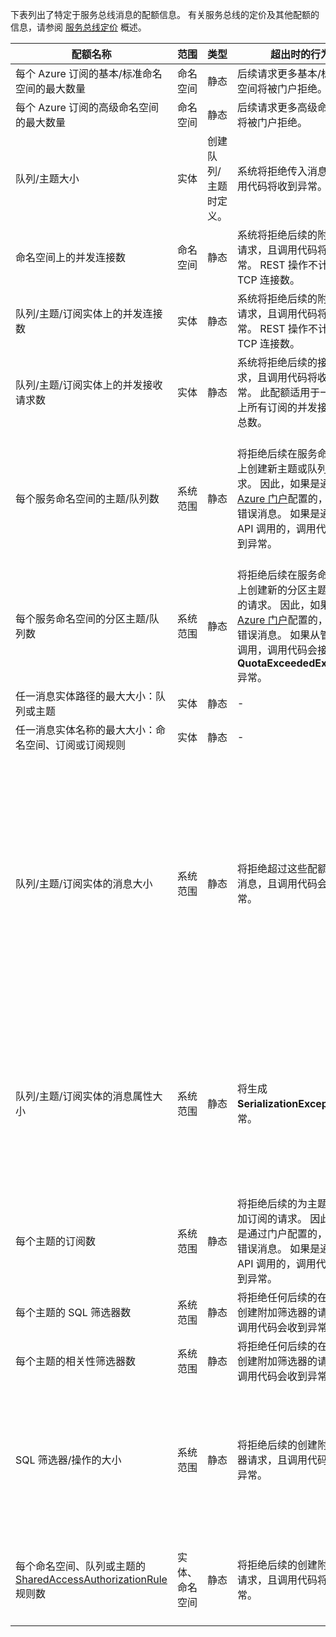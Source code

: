下表列出了特定于服务总线消息的配额信息。 有关服务总线的定价及其他配额的信息，请参阅 [服务总线定价](https://azure.microsoft.com/pricing/details/service-bus/) 概述。

| 配额名称 | 范围 | 类型 | 超出时的行为 | 值 |
| --- | --- | --- | --- | --- |
| 每个 Azure 订阅的基本/标准命名空间的最大数量 |命名空间 |静态 |后续请求更多基本/标准命名空间将被门户拒绝。 |100|
| 每个 Azure 订阅的高级命名空间的最大数量 |命名空间 |静态 |后续请求更多高级命名空间将被门户拒绝。 |10 |
| 队列/主题大小 |实体 |创建队列/主题时定义。 |系统将拒绝传入消息，且调用代码将收到异常。 |1、2、3、4 或 5 GB。<br /><br />如果已启用[分区](../articles/service-bus-messaging/service-bus-partitioning.md)，最大队列/主题大小是 80 GB。 |
| 命名空间上的并发连接数 |命名空间 |静态 |系统将拒绝后续的附加连接请求，且调用代码将收到异常。 REST 操作不计入并发 TCP 连接数。 |NetMessaging：1,000<br /><br />AMQP：5,000 |
| 队列/主题/订阅实体上的并发连接数 |实体 |静态 |系统将拒绝后续的附加连接请求，且调用代码将收到异常。 REST 操作不计入并发 TCP 连接数。 |受每个命名空间的并发连接限制的约束。 |
| 队列/主题/订阅实体上的并发接收请求数 |实体 |静态 |系统将拒绝后续的接收请求，且调用代码将收到异常。 此配额适用于一个主题上所有订阅的并发接收操作总数。 |5,000 |
| 每个服务命名空间的主题/队列数 |系统范围 |静态 |将拒绝后续在服务命名空间上创建新主题或队列的请求。 因此，如果是通过 [Azure 门户][Azure portal]配置的，将生成错误消息。 如果是通过管理 API 调用的，调用代码将收到异常。 |10,000<br /><br />服务命名空间中主题和队列的数目之和必须小于或等于 10,000。<br/>这不适用于高级层，因为其中的所有实体已分区。 |
| 每个服务命名空间的分区主题/队列数 |系统范围 |静态 |将拒绝后续在服务命名空间上创建新的分区主题或队列的请求。 因此，如果是通过 [Azure 门户][Azure portal]配置的，将生成错误消息。 如果从管理 API 调用，调用代码会接收到 **QuotaExceededException** 异常。 |基本和标准层 - 100<br />高级层 - 1,000<br/><br />在每个命名空间中，每个分区队列或主题的实体配额不会超过 10,000 个。 |
| 任一消息实体路径的最大大小：队列或主题 |实体 |静态 |- |260 个字符 |
| 任一消息实体名称的最大大小：命名空间、订阅或订阅规则 |实体 |静态 |- |50 个字符 |
| 队列/主题/订阅实体的消息大小 |系统范围 |静态 |将拒绝超过这些配额的传入消息，且调用代码会收到异常。 |最大消息大小：256KB。 <br /><br />**注意**由于系统开销问题，此限制通常略小一点。<br /><br />最大标头大小：64KB<br /><br />属性包中的最大标头属性数：**byte/int.MaxValue**<br /><br />属性包中属性的最大大小：没有明确的限制。 受最大标头大小限制。 |
| 队列/主题/订阅实体的消息属性大小 |系统范围 |静态 |将生成 **SerializationException** 异常。 |每个属性的最大消息属性大小为 32K。 所有属性的累计大小不得超过 64K。 这一点适用于整个 [BrokeredMessage](https://msdn.microsoft.com/library/microsoft.servicebus.messaging.brokeredmessage.aspx) 标头，其中既有用户属性，又有系统属性（如 [SequenceNumber](https://msdn.microsoft.com/library/microsoft.servicebus.messaging.brokeredmessage.sequencenumber.aspx)、[Label](https://msdn.microsoft.com/library/microsoft.servicebus.messaging.brokeredmessage.label.aspx)、[MessageId](https://msdn.microsoft.com/library/microsoft.servicebus.messaging.brokeredmessage.messageid.aspx) 等）。 |
| 每个主题的订阅数 |系统范围 |静态 |将拒绝后续的为主题创建附加订阅的请求。 因此，如果是通过门户配置的，将显示错误消息。 如果是通过管理 API 调用的，调用代码将收到异常。 |2,000 |
| 每个主题的 SQL 筛选器数 |系统范围 |静态 |将拒绝任何后续的在主题中创建附加筛选器的请求，且调用代码会收到异常。 |2,000 |
| 每个主题的相关性筛选器数 |系统范围 |静态 |将拒绝任何后续的在主题中创建附加筛选器的请求，且调用代码会收到异常。 |100,000 |
| SQL 筛选器/操作的大小 |系统范围 |静态 |将拒绝后续的创建附加筛选器请求，且调用代码将收到异常。 |筛选器条件字符串的最大长度：1024 (1K)。<br /><br />规则操作字符串的最大长度：1024 (1K)。<br /><br />每个规则操作的最大表达式数：32。 |
| 每个命名空间、队列或主题的 [SharedAccessAuthorizationRule](https://msdn.microsoft.com/library/azure/microsoft.servicebus.messaging.sharedaccessauthorizationrule.aspx) 规则数 |实体、命名空间 |静态 |将拒绝后续的创建附加规则请求，且调用代码将收到异常。 |最大规则数：12。 <br /><br /> 在服务总线命名空间中配置的规则适用于该命名空间中的所有队列和主题。 |

[Azure portal]: https://portal.azure.cn